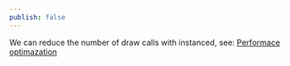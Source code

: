 ```yaml
---
publish: false
---
```


We can reduce the number of draw calls with instanced, see:
<a href="/guide/lesson-008">Performace optimazation</a>

<script setup>
import Instanced from '../components/Instanced.vue'
</script>

<Instanced />
